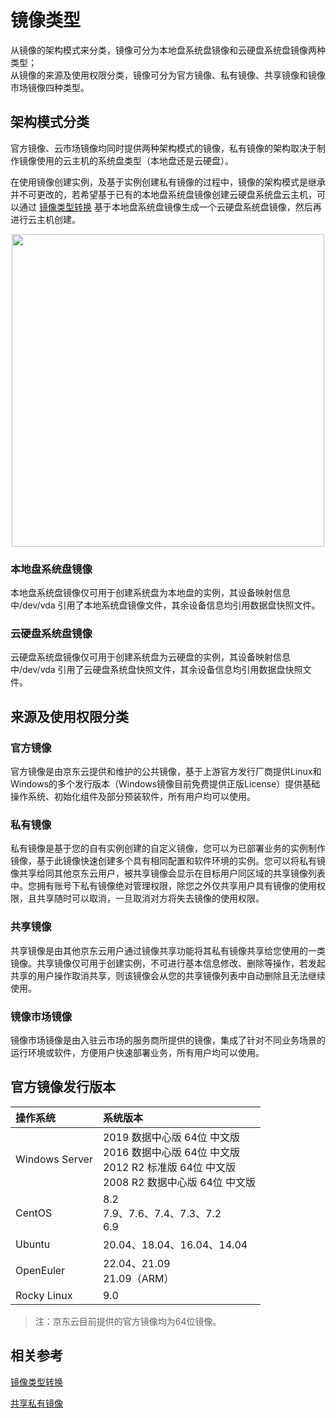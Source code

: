 # 镜像类型
从镜像的架构模式来分类，镜像可分为本地盘系统盘镜像和云硬盘系统盘镜像两种类型；<br>
从镜像的来源及使用权限分类，镜像可分为官方镜像、私有镜像、共享镜像和镜像市场镜像四种类型。
## 架构模式分类
官方镜像、云市场镜像均同时提供两种架构模式的镜像，私有镜像的架构取决于制作镜像使用的云主机的系统盘类型（本地盘还是云硬盘）。<br>

在使用镜像创建实例，及基于实例创建私有镜像的过程中，镜像的架构模式是继承并不可更改的，若希望基于已有的本地盘系统盘镜像创建云硬盘系统盘云主机，可以通过 [镜像类型转换](Convert-Image.md) 基于本地盘系统盘镜像生成一个云硬盘系统盘镜像，然后再进行云主机创建。

<div align="center"><img src="https://img1.jcloudcs.com/cn/image/vm/Operation-Guide-Image-imagetype.png" width="500"></div>


### 本地盘系统盘镜像
本地盘系统盘镜像仅可用于创建系统盘为本地盘的实例，其设备映射信息中/dev/vda 引用了本地系统盘镜像文件，其余设备信息均引用数据盘快照文件。
### 云硬盘系统盘镜像
云硬盘系统盘镜像仅可用于创建系统盘为云硬盘的实例，其设备映射信息中/dev/vda 引用了云硬盘系统盘快照文件，其余设备信息均引用数据盘快照文件。

## 来源及使用权限分类
### 官方镜像
官方镜像是由京东云提供和维护的公共镜像，基于上游官方发行厂商提供Linux和Windows的多个发行版本（Windows镜像目前免费提供正版License）提供基础操作系统、初始化组件及部分预装软件，所有用户均可以使用。
### 私有镜像
私有镜像是基于您的自有实例创建的自定义镜像，您可以为已部署业务的实例制作镜像，基于此镜像快速创建多个具有相同配置和软件环境的实例。您可以将私有镜像共享给同其他京东云用户，被共享镜像会显示在目标用户同区域的共享镜像列表中。您拥有账号下私有镜像绝对管理权限，除您之外仅共享用户具有镜像的使用权限，且共享随时可以取消，一旦取消对方将失去镜像的使用权限。
### 共享镜像
共享镜像是由其他京东云用户通过镜像共享功能将其私有镜像共享给您使用的一类镜像。共享镜像仅可用于创建实例，不可进行基本信息修改、删除等操作，若发起共享的用户操作取消共享，则该镜像会从您的共享镜像列表中自动删除且无法继续使用。
### 镜像市场镜像
镜像市场镜像是由入驻云市场的服务商所提供的镜像，集成了针对不同业务场景的运行环境或软件，方便用户快速部署业务，所有用户均可以使用。

## 官方镜像发行版本

|   **操作系统**  |  **系统版本**   |
| :--- | :--- |
|   Windows Server  |  2019 数据中心版 64位 中文版 <br>2016 数据中心版 64位 中文版<br>2012 R2 标准版 64位 中文版<br>2008 R2 数据中心版 64位 中文版|
|  CentOS   |  8.2<br>7.9、7.6、7.4、7.3、7.2<br>6.9  |
|   Ubuntu  |  20.04、18.04、16.04、14.04   |
| OpenEuler|22.04、21.09 <br> 21.09（ARM） |
| Rocky Linux | 9.0 |



>注：京东云目前提供的官方镜像均为64位镜像。


## 相关参考

[镜像类型转换](Convert-Image.md)

[共享私有镜像](https://docs.jdcloud.com/virtual-machines/share-image)



